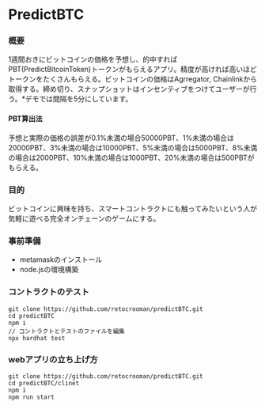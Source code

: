 # PredictBTC
### 概要
1週間おきにビットコインの価格を予想し、的中すればPBT(PredictBitcoinToken)トークンがもらえるアプリ。精度が高ければ高いほどトークンをたくさんもらえる。ビットコインの価格はAgrregator, Chainlinkから取得する。締め切り、スナップショットはインセンティブをつけてユーザーが行う。*デモでは間隔を5分にしています。
#### PBT算出法
予想と実際の価格の誤差が0.1%未満の場合50000PBT、1%未満の場合は20000PBT、3%未満の場合は10000PBT、5%未満の場合は5000PBT、8%未満の場合は2000PBT、10%未満の場合は1000PBT、20%未満の場合は500PBTがもらえる。
### 目的
ビットコインに興味を持ち、スマートコントラクトにも触ってみたいという人が気軽に遊べる完全オンチェーンのゲームにする。
### 事前準備
- metamaskのインストール
- node.jsの環境構築
### コントラクトのテスト
```shell
git clone https://github.com/retocrooman/predictBTC.git
cd predictBTC
npm i
// コントラクトとテストのファイルを編集
npx hardhat test
```
### webアプリの立ち上げ方
```shell
git clone https://github.com/retocrooman/predictBTC.git
cd predictBTC/clinet
npm i
npm run start
```
